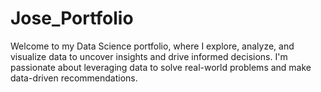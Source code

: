 # Jose_Portfolio
Welcome to my Data Science portfolio, where I explore, analyze, and visualize data to uncover insights and drive informed decisions. I'm passionate about leveraging data to solve real-world problems and make data-driven recommendations.
